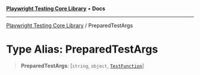 [**Playwright Testing Core Library**](../README.md) • **Docs**

***

[Playwright Testing Core Library](../README.md) / PreparedTestArgs

# Type Alias: PreparedTestArgs

> **PreparedTestArgs**: [`string`, `object`, [`TestFunction`](TestFunction.md)]
